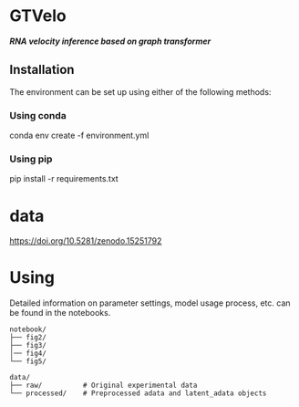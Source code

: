 # GTVelo
**_RNA velocity inference based on graph transformer_**

## Installation
The environment can be set up using either of the following methods:
### Using conda
conda env create -f environment.yml

### Using pip
pip install -r requirements.txt

# data
https://doi.org/10.5281/zenodo.15251792

# Using 
Detailed information on parameter settings, model usage process, etc. can be found in the notebooks.

```
notebook/
├── fig2/
├── fig3/
│── fig4/
└── fig5/
```

```
data/             
├── raw/          # Original experimental data
└── processed/    # Preprocessed adata and latent_adata objects
```
